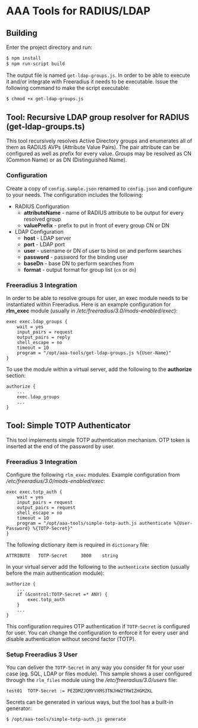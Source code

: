 # AAA Tools for RADIUS/LDAP

## Building
Enter the project directory and run:
```bash
$ npm install
$ npm run-script build
```
The output file is named `get-ldap-groups.js`. In order to be able to execute it and/or integrate with Freeradius it needs to be executable. Issue the following command to make the script executable:
```bash
$ chmod +x get-ldap-groups.js
```

## Tool: Recursive LDAP group resolver for RADIUS (get-ldap-groups.ts)
This tool recursively resolves Active Directory groups and enumerates all of them as RADIUS AVPs (Attribute Value Pairs). The pair attribute can be configured as well as prefix for every value. Groups may be resolved as CN (Common Name) or as DN (Distinguished Name).

### Configuration
Create a copy of `config.sample.json` renamed to `config.json` and configure to your needs. The configuration includes the following:

* RADIUS Configuration
    * **attributeName** - name of RADIUS attribute to be output for every resolved group
    * **valuePrefix** - prefix to put in front of every group CN or DN
* LDAP Configuration
    * **host** - LDAP server
    * **port** - LDAP port
    * **user** - username or DN of user to bind on and perform searches
    * **password** - password for the binding user
    * **baseDn** - base DN to perform searches from
    * **format** - output format for group list (`cn` or `dn`)

### Freeradius 3 Integration
In order to be able to resolve groups for user, an exec module needs to be instantiated within Freeradius. Here is an example configuration for **rlm_exec** module (usually in */etc/freeradius/3.0/mods-enabled/exec*):
```
exec exec.ldap_groups {
	wait = yes
	input_pairs = request
	output_pairs = reply
	shell_escape = no
	timeout = 10
	program = "/opt/aaa-tools/get-ldap-groups.js %{User-Name}"
}
```

To use the module within a virtual server, add the following to the **authorize** section:
```
authorize {
    ...
    exec.ldap_groups
    ...
}
```

## Tool: Simple TOTP Authenticator
This tool implements simple TOTP authentication mechanism. OTP token is inserted at the end of the password by user.

### Freeradius 3 Integration
Configure the following `rlm_exec` modules. Example configuration from */etc/freeradius/3.0/mods-enabled/exec*:
```
exec exec.totp_auth {
	wait = yes
    input_pairs = request
    output_pairs = request
    shell_escape = no
    timeout = 10
    program = "/opt/aaa-tools/simple-totp-auth.js authenticate %{User-Password} %{TOTP-Secret}"
}
```


The following dictionary item is required in `dictionary` file:
```
ATTRIBUTE	TOTP-Secret		3000	string
```

In your virtual server add the following to the `authenticate` section (usually before the main authentication module):
```
authorize {
    ...
    if (&control:TOTP-Secret =* ANY) {
        exec.totp_auth
    }
    ...
}
```
This configuration requires OTP authentication if `TOTP-Secret` is configured for user. You can change the configuration to enforce it for every user and disable authentication without second factor (TOTP).

### Setup Freeradius 3 User
You can deliver the `TOTP-Secret` in any way you consider fit for your user case (eg. SQL, LDAP or files module). This sample shows a user configured through the `rlm_files` module using the */etc/freeradius/3.0/users* file:
```
test01  TOTP-Secret := PEZDMZJQMYVXMS3TNJHW2TRWIZHGMZKL
```

Secrets can be generated in various ways, but the tool has a built-in generator:
```bash
$ /opt/aaa-tools/simple-totp-auth.js generate
```
